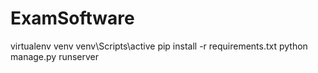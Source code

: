 # ExamSoftware

virtualenv venv
venv\Scripts\active
pip install -r requirements.txt
python manage.py runserver
